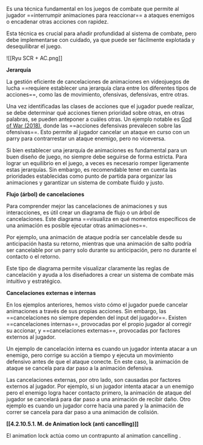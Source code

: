 
Es una técnica fundamental en los juegos de combate que permite al jugador ==interrumpir animaciones para reaccionar== a ataques enemigos o encadenar otras acciones con rapidez.

Esta técnica es crucial para añadir profundidad al sistema de combate, pero debe implementarse con cuidado, ya que puede ser fácilmente explotada y desequilibrar el juego.

![[Ryu SCR + AC.png]]

**Jerarquía**

La gestión eficiente de cancelaciones de animaciones en videojuegos de lucha ==requiere establecer una jerarquía clara entre los diferentes tipos de acciones==, como las de movimiento, ofensivas, defensivas, entre otras.

Una vez identificadas las clases de acciones que el jugador puede realizar, se debe determinar qué acciones tienen prioridad sobre otras, en otras palabras, se pueden anteponer a cuáles otras. Un ejemplo notable es [God of War (2018)](https://youtu.be/kX8Jn3XPoWQ?si=KSv9OtnNJZNWpDrA&t=1287), donde las ==acciones defensivas prevalecen sobre las ofensivas==. Esto permite al jugador cancelar un ataque en curso con un parry para contrarrestar un ataque enemigo, pero no viceversa.

Si bien establecer una jerarquía de animaciones es fundamental para un buen diseño de juego, no siempre debe seguirse de forma estricta. Para lograr un equilibrio en el juego, a veces es necesario romper ligeramente estas jerarquías. Sin embargo, es recomendable tener en cuenta las prioridades establecidas como punto de partida para organizar las animaciones y garantizar un sistema de combate fluido y justo.

**Flujo (árbol) de cancelaciones**

Para comprender mejor las cancelaciones de animaciones y sus interacciones, es útil crear un diagrama de flujo o un árbol de cancelaciones. Este diagrama ==visualiza en qué momentos específicos de una animación es posible ejecutar otras animaciones==.

Por ejemplo, una animación de ataque podría ser cancelable desde su anticipación hasta su retorno, mientras que una animación de salto podría ser cancelable por un parry solo durante su anticipación, pero no durante el contacto o el retorno.

Este tipo de diagrama permite visualizar claramente las reglas de cancelación y ayuda a los diseñadores a crear un sistema de combate más intuitivo y estratégico.

**Cancelaciones externas e internas**

En los ejemplos anteriores, hemos visto cómo el jugador puede cancelar animaciones a través de sus propias acciones. Sin embargo, las ==cancelaciones no siempre dependen del input del jugador==. Existen ==cancelaciones internas==, provocadas por el propio jugador al corregir su accionar, y ==cancelaciones externas==, provocadas por factores externos al jugador.

Un ejemplo de cancelación interna es cuando un jugador intenta atacar a un enemigo, pero corrige su acción a tiempo y ejecuta un movimiento defensivo antes de que el ataque conecte. En este caso, la animación de ataque se cancela para dar paso a la animación defensiva.

Las cancelaciones externas, por otro lado, son causadas por factores externos al jugador. Por ejemplo, si un jugador intenta atacar a un enemigo pero el enemigo logra hacer contacto primero, la animación de ataque del jugador se cancelará para dar paso a una animación de recibir daño. Otro ejemplo es cuando un jugador corre hacia una pared y la animación de correr se cancela para dar paso a una animación de colisión.

**[[4.2.10.5.1. M. de Animation lock (anti cancelling)]]**

El animation lock actúa como un contrapunto al animation cancelling .